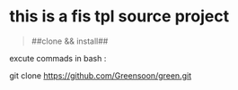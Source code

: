 # this is a fis tpl source project

> ##clone && install##

  excute commads in bash :
  
  git clone https://github.com/Greensoon/green.git
